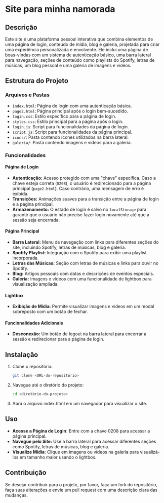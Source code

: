 # Site para minha namorada

## Descrição

Este site é uma plataforma pessoal interativa que combina elementos de uma página de login, conteúdo de mídia, blog e galeria, projetada para criar uma experiência personalizada e envolvente. Ele inclui uma página de boas-vindas com um sistema de autenticação básico, uma barra lateral para navegação, seções de conteúdo como playlists do Spotify, letras de músicas, um blog pessoal e uma galeria de imagens e vídeos.

## Estrutura do Projeto

### Arquivos e Pastas

- `index.html`: Página de login com uma autenticação básica.
- `page2.html`: Página principal após o login bem-sucedido.
- `login.css`: Estilo específico para a página de login.
- `styles.css`: Estilo principal para a página após o login.
- `login.js`: Script para funcionalidades da página de login.
- `script.js`: Script para funcionalidades da página principal.
- `icons/`: Pasta contendo ícones utilizados na barra lateral.
- `galeria/`: Pasta contendo imagens e vídeos para a galeria.

### Funcionalidades

#### Página de Login
- **Autenticação:** Acesso protegido com uma "chave" específica. Caso a chave esteja correta (`0208`), o usuário é redirecionado para a página principal (`page2.html`). Caso contrário, uma mensagem de erro é exibida.
- **Transições:** Animações suaves para a transição entre a página de login e a página principal.
- **Armazenamento:** O estado de login é salvo no `localStorage` para garantir que o usuário não precise fazer login novamente até que a sessão seja encerrada.

#### Página Principal
- **Barra Lateral:** Menu de navegação com links para diferentes seções do site, incluindo Spotify, letras de músicas, blog e galeria.
- **Spotify Playlist:** Integração com o Spotify para exibir uma playlist incorporada.
- **Letras das Músicas:** Seção com letras de músicas e links para ouvir no Spotify.
- **Blog:** Artigos pessoais com datas e descrições de eventos especiais.
- **Galeria:** Imagens e vídeos com uma funcionalidade de lightbox para visualização ampliada.

#### Lightbox
- **Exibição de Mídia:** Permite visualizar imagens e vídeos em um modal sobreposto com um botão de fechar.

#### Funcionalidades Adicionais
- **Desconexão:** Um botão de logout na barra lateral para encerrar a sessão e redirecionar para a página de login.

## Instalação

1. Clone o repositório:
   ```bash
   git clone <URL-do-repositório>
2. Navegue até o diretório do projeto:
   ```bash
   cd <diretório-do-projeto>
3. Abra o arquivo index.html em um navegador para visualizar o site.

## Uso

- **Acesse a Página de Login:** Entre com a chave 0208 para acessar a página principal.
- **Navegue pelo Site:** Use a barra lateral para acessar diferentes seções como Spotify, letras de músicas, blog e galeria.
- **Visualize Mídia:** Clique em imagens ou vídeos na galeria para visualizá-los em tamanho maior usando o lightbox.

## Contribuição
Se desejar contribuir para o projeto, por favor, faça um fork do repositório, faça suas alterações e envie um pull request com uma descrição clara das mudanças.
